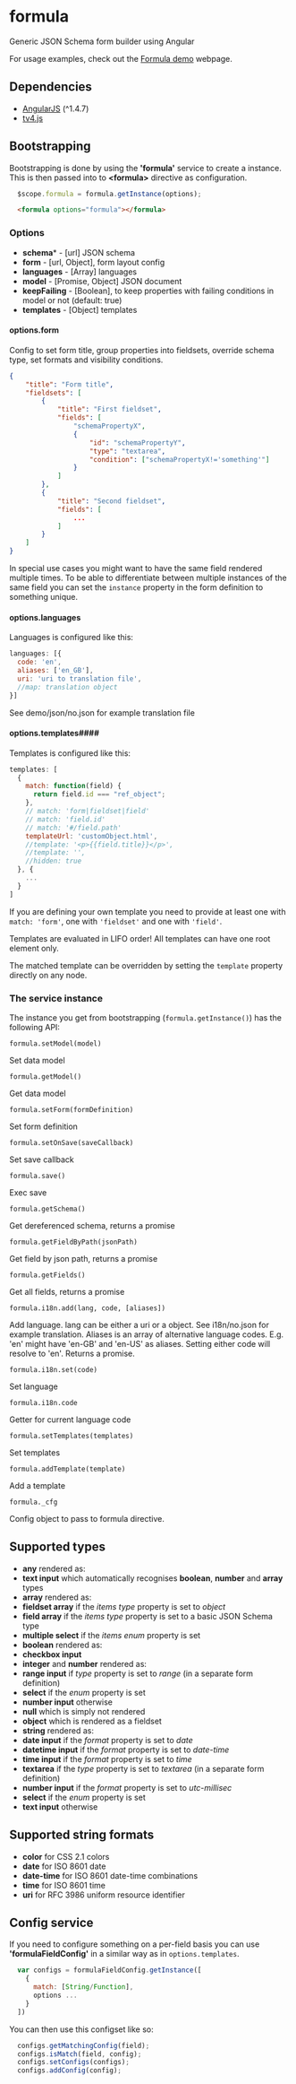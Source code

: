 # formula

Generic JSON Schema form builder using Angular

For usage examples, check out the [Formula demo](http://npolar.github.io/formula/demo/) webpage.


## Dependencies
* [AngularJS](https://angularjs.org/) (^1.4.7)
* [tv4.js](https://github.com/geraintluff/tv4/)


## Bootstrapping
Bootstrapping is done by using the **'formula'** service to create a instance. This is then passed into to **&lt;formula&gt;** directive as configuration.

```JavaScript
  $scope.formula = formula.getInstance(options);
```

```html
  <formula options="formula"></formula>
```

### Options
* **schema**\* - [url] JSON schema
* **form** - [url, Object], form layout config
* **languages** - [Array] languages
* **model** - [Promise, Object] JSON document
* **keepFailing** - [Boolean], to keep properties with failing conditions in model or not (default: true)
* **templates** - [Object] templates

#### options.form
Config to set form title, group properties into fieldsets, override schema type, set formats and visibility conditions.


```json
{
	"title": "Form title",
	"fieldsets": [
		{
			"title": "First fieldset",
			"fields": [
				"schemaPropertyX",
				{
					"id": "schemaPropertyY",
					"type": "textarea",
					"condition": ["schemaPropertyX!='something'"]
				}
			]
		},
		{
			"title": "Second fieldset",
			"fields": [
				...
			]
		}
	]
}

```

In special use cases you might want to have the same field rendered multiple times. To be able to differentiate between multiple instances of the same field you can set the ```instance``` property in the form definition to something unique.

#### options.languages
Languages is configured like this:

```js
languages: [{
  code: 'en',
  aliases: ['en_GB'],
  uri: 'uri to translation file',
  //map: translation object
}]

```

See demo/json/no.json for example translation file

#### options.templates####
Templates is configured like this:

```JavaScript
templates: [
  {
    match: function(field) {
      return field.id === "ref_object";
    },
    // match: 'form|fieldset|field'
    // match: 'field.id'
    // match: '#/field.path'
    templateUrl: 'customObject.html',
    //template: '<p>{{field.title}}</p>',
    //template: '',
    //hidden: true
  }, {
    ...
  }
]
```

If you are defining your own template you need to provide at least one with ```match: 'form'```, one with ```'fieldset'``` and one with ```'field'```.

Templates are evaluated in LIFO order!
All templates can have one root element only.

The matched template can be overridden by setting the ```template``` property directly on any node.

### The service instance
The instance you get from bootstrapping (```formula.getInstance()```) has the following API:

    formula.setModel(model)
Set data model

    formula.getModel()
Get data model

    formula.setForm(formDefinition)
Set form definition

    formula.setOnSave(saveCallback)
Set save callback

    formula.save()
Exec save

    formula.getSchema()
Get dereferenced schema, returns a promise

    formula.getFieldByPath(jsonPath)
Get field by json path, returns a promise

    formula.getFields()
Get all fields, returns a promise

    formula.i18n.add(lang, code, [aliases])
Add language. lang can be either a uri or a object. See i18n/no.json for example translation. Aliases is an array of alternative language codes. E.g. 'en' might have 'en-GB' and 'en-US' as aliases. Setting either code will resolve to 'en'. Returns a promise.

    formula.i18n.set(code)
Set language

    formula.i18n.code
Getter for current language code

    formula.setTemplates(templates)
Set templates

    formula.addTemplate(template)
Add a template

    formula._cfg
Config object to pass to formula directive.

## Supported types
* **any** rendered as:
 * **text input** which automatically recognises **boolean**, **number** and **array** types
* **array** rendered as:
 * **fieldset array** if the *items type* property is set to *object*
 * **field array** if the *items type* property is set to a basic JSON Schema type
 * **multiple select** if the *items enum* property is set
* **boolean** rendered as:
 * **checkbox input**
* **integer** and **number** rendered as:
 * **range input** if *type* property is set to *range* (in a separate form definition)
 * **select** if the *enum* property is set
 * **number input** otherwise
* **null** which is simply not rendered
* **object** which is rendered as a fieldset
* **string** rendered as:
 * **date input** if the *format* property is set to *date*
 * **datetime input** if the *format* property is set to *date-time*
 * **time input** if the *format* property is set to *time*
 * **textarea** if the *type* property is set to *textarea* (in a separate form definition)
 * **number input** if the *format* property is set to *utc-millisec*
 * **select** if the *enum* property is set
 * **text input** otherwise


## Supported string formats
* **color** for CSS 2.1 colors
* **date** for ISO 8601 date
* **date-time** for ISO 8601 date-time combinations
* **time** for ISO 8601 time
* **uri** for RFC 3986 uniform resource identifier

## Config service
If you need to configure something on a per-field basis you can use **'formulaFieldConfig'** in a similar way as in ```options.templates```.

```js
  var configs = formulaFieldConfig.getInstance([
    {
      match: [String/Function],
      options ...
    }
  ])
```

You can then use this configset like so:
```js
  configs.getMatchingConfig(field);
  configs.isMatch(field, config);
  configs.setConfigs(configs);
  configs.addConfig(config);
```
